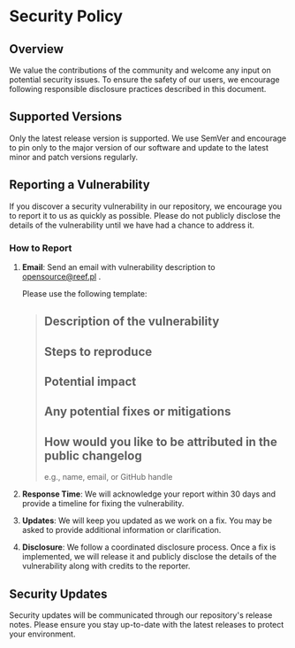 # Security Policy

## Overview

We value the contributions of the community and welcome any input on potential security issues.
To ensure the safety of our users, we encourage following responsible disclosure practices described in this document.

## Supported Versions

Only the latest release version is supported.
We use SemVer and encourage to pin only to the major version of our software and update to the latest minor and patch versions regularly.

## Reporting a Vulnerability

If you discover a security vulnerability in our repository, we encourage you to report it to us as quickly as possible.
Please do not publicly disclose the details of the vulnerability until we have had a chance to address it.

### How to Report

1. **Email**:
   Send an email with vulnerability description to <opensource@reef.pl> .

   Please use the following template:

   > ## Description of the vulnerability
   >
   > ## Steps to reproduce
   >
   > ## Potential impact
   >
   > ## Any potential fixes or mitigations
   >
   > ## How would you like to be attributed in the public changelog
   >
   > e.g., name, email, or GitHub handle

2. **Response Time**:
   We will acknowledge your report within 30 days and provide a timeline for fixing the vulnerability.

3. **Updates**:
   We will keep you updated as we work on a fix.
   You may be asked to provide additional information or clarification.

4. **Disclosure**:
   We follow a coordinated disclosure process.
   Once a fix is implemented, we will release it and publicly disclose the details of the vulnerability along with credits to the reporter.

## Security Updates

Security updates will be communicated through our repository's release notes.
Please ensure you stay up-to-date with the latest releases to protect your environment.
